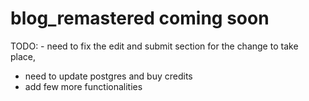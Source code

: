 # blog_remastered coming soon
TODO: - need to fix the edit and submit section for the change to take place,
- need to update postgres and buy credits
- add few more functionalities